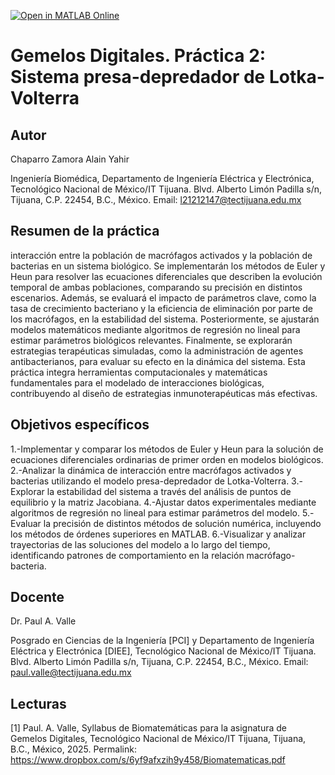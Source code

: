 [![Open in MATLAB Online](https://www.mathworks.com/images/responsive/global/open-in-matlab-online.svg)](https://matlab.mathworks.com/open/github/v1?repo=ChaparroAlain/Gemelos-Digitales-Practica-2-Lotka-Volterra-Chaparro21212147&project=https://drive.mathworks.com/sharing/9097bcf3-992c-4509-8d02-6fa5f79670bc)

# Gemelos Digitales. Práctica 2: Sistema presa-depredador de Lotka-Volterra

## Autor
Chaparro Zamora Alain Yahir

Ingeniería Biomédica, Departamento de Ingeniería Eléctrica y Electrónica, Tecnológico Nacional de México/IT Tijuana. Blvd. Alberto Limón Padilla s/n, Tijuana, C.P. 22454, B.C., México. Email: l21212147@tectijuana.edu.mx

## Resumen de la práctica
interacción entre la población de macrófagos activados y la población de bacterias en un sistema biológico. Se implementarán los métodos de Euler y Heun para resolver las ecuaciones diferenciales que describen la evolución temporal de ambas poblaciones, comparando su precisión en distintos escenarios. Además, se evaluará el impacto de parámetros clave, como la tasa de crecimiento bacteriano y la eficiencia de eliminación por parte de los macrófagos, en la estabilidad del sistema. Posteriormente, se ajustarán modelos matemáticos mediante algoritmos de regresión no lineal para estimar parámetros biológicos relevantes. Finalmente, se explorarán estrategias terapéuticas simuladas, como la administración de agentes antibacterianos, para evaluar su efecto en la dinámica del sistema. Esta práctica integra herramientas computacionales y matemáticas fundamentales para el modelado de interacciones biológicas, contribuyendo al diseño de estrategias inmunoterapéuticas más efectivas.

## Objetivos específicos
1.-Implementar y comparar los métodos de Euler y Heun para la solución de ecuaciones diferenciales ordinarias de primer orden en modelos biológicos.
2.-Analizar la dinámica de interacción entre macrófagos activados y bacterias utilizando el modelo presa-depredador de Lotka-Volterra.
3.-Explorar la estabilidad del sistema a través del análisis de puntos de equilibrio y la matriz Jacobiana.
4.-Ajustar datos experimentales mediante algoritmos de regresión no lineal para estimar parámetros del modelo.
5.-Evaluar la precisión de distintos métodos de solución numérica, incluyendo los métodos de órdenes superiores en MATLAB.
6.-Visualizar y analizar trayectorias de las soluciones del modelo a lo largo del tiempo, identificando patrones de comportamiento en la relación macrófago-bacteria.

## Docente
Dr. Paul A. Valle

Posgrado en Ciencias de la Ingeniería [PCI] y Departamento de Ingeniería Eléctrica y Electrónica [DIEE], Tecnológico Nacional de México/IT Tijuana. Blvd. Alberto Limón Padilla s/n, Tijuana, C.P. 22454, B.C., México. Email: paul.valle@tectijuana.edu.mx

## Lecturas
[1] Paul. A. Valle, Syllabus de Biomatemáticas para la asignatura de Gemelos Digitales, Tecnológico Nacional de México/IT Tijuana, Tijuana, B.C., México, 2025. Permalink: https://www.dropbox.com/s/6yf9afxzih9y458/Biomatematicas.pdf


